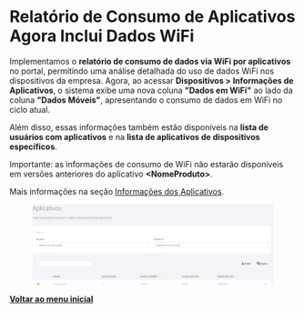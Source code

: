 # Relatório de Consumo de Aplicativos Agora Inclui Dados WiFi

Implementamos o **relatório de consumo de dados via WiFi por aplicativos** no portal, permitindo uma análise detalhada do uso de dados WiFi nos dispositivos da empresa. Agora, ao acessar **Dispositivos > Informações de Aplicativos**, o sistema exibe uma nova coluna **"Dados em WiFi"** ao lado da coluna **"Dados Móveis"**, apresentando o consumo de dados em WiFi no ciclo atual.

Além disso, essas informações também estão disponíveis na **lista de usuários com aplicativos** e na **lista de aplicativos de dispositivos específicos**.

Importante: as informações de consumo de WiFi não estarão disponíveis em versões anteriores do aplicativo **\<NomeProduto>**.

Mais informações na seção [Informações dos Aplicativos](../../portal/dispositivos/informacoes-dos-aplicativos.md).

<figure><img src="../../../.gitbook/assets/image (273).png" alt=""><figcaption></figcaption></figure>

[**Voltar ao menu inicial**](./)
